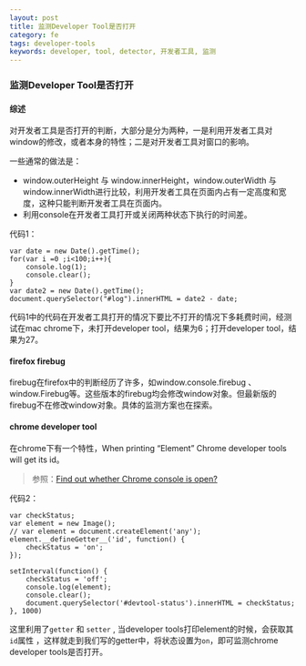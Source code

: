 ```yaml
---
layout: post
title: 监测Developer Tool是否打开
category: fe
tags: developer-tools
keywords: developer, tool, detector, 开发者工具, 监测
---
```


### 监测Developer Tool是否打开

#### 综述

对开发者工具是否打开的判断，大部分是分为两种，一是利用开发者工具对window的修改，或者本身的特性；二是对开发者工具对窗口的影响。

一些通常的做法是：

+ window.outerHeight 与 window.innerHeight，window.outerWidth 与 window.innerWidth进行比较，利用开发者工具在页面内占有一定高度和宽度，这种只能判断开发者工具在页面内。
+ 利用console在开发者工具打开或关闭两种状态下执行的时间差。

<!-- more -->

代码1：

    var date = new Date().getTime();
    for(var i =0 ;i<100;i++){
        console.log(1);
        console.clear();
    }
    var date2 = new Date().getTime();
    document.querySelector("#log").innerHTML = date2 - date;

代码1中的代码在开发者工具打开的情况下要比不打开的情况下多耗费时间，经测试在mac chrome下，未打开developer tool，结果为6；打开developer tool，结果为27。


#### firefox firebug

firebug在firefox中的判断经历了许多，如window.console.firebug 、window.Firebug等。这些版本的firebug均会修改window对象。但最新版的firebug不在修改window对象。具体的监测方案也在探索。

#### chrome developer tool

在chrome下有一个特性，When printing “Element” Chrome developer tools will get its id。

>参照：[Find out whether Chrome console is open?](http://stackoverflow.com/questions/7798748/find-out-whether-chrome-console-is-open/30638226#30638226)

代码2：

    var checkStatus;
    var element = new Image();
    // var element = document.createElement('any');
    element.__defineGetter__('id', function() {
        checkStatus = 'on';
    });

    setInterval(function() {
        checkStatus = 'off';
        console.log(element);
        console.clear();
        document.querySelector('#devtool-status').innerHTML = checkStatus;
    }, 1000)

这里利用了`getter` 和 `setter` , 当developer tools打印element的时候，会获取其`id`属性 ，这样就走到我们写的getter中，将状态设置为`on`，即可监测chrome developer tools是否打开。


